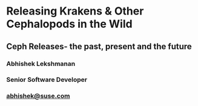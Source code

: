 <!-- .slide: data-state="cover" id="cover-page" data-timing="20" data-menu-title="Cover slide" -->
<div class="title">
    <h1>Releasing Krakens & Other Cephalopods in the Wild</h1>
    <h2>Ceph Releases- the past, present and the future</h2>
</div>

<div class="row presenters">
    <div class="presenter presenter-1">
        <h3 class="name">Abhishek Lekshmanan</h3>
        <h3 class="job-title">Senior Software Developer</h3>
        <h3 class="email"><a href="mailto:abhishek@suse.com">abhishek@suse.com</a></h3>
    </div>
</div>

<!-- .slide: data-state="normal" id="agenda" data-menu-title="Agenda" -->
<!-- ## Contents / agenda -->

<!-- <h3> -->
<!-- Welcome to the [`reveal.js`](https://github.com/hakimel/reveal.js/) -->
<!-- version of the guidelines and template for SUSE presentations. -->
<!-- </h3> -->

<!-- It contains the following slides (you can also press `m` at any -->
<!-- time to reveal a navigation menu): -->

<!-- *   Guidelines -->
<!--     *   Template Instructions -->
<!--     *   Color Palette -->
<!--     *   Graphics and Typeface -->
<!--     *   Editorial Guidelines -->
<!--     *   Slide Trademarking Guidelines -->

<!-- *   Presentation template slides -->
